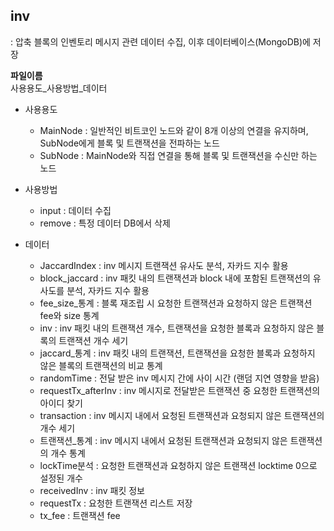 ## inv
: 압축 블록의 인벤토리 메시지 관련 데이터 수집, 이후 데이터베이스(MongoDB)에 저장

**파일이름**   
사용용도_사용방법_데이터

  * 사용용도
    - MainNode : 일반적인 비트코인 노드와 같이 8개 이상의 연결을 유지하며, SubNode에게 블록 및 트랜잭션을 전파하는 노드
    - SubNode : MainNode와 직접 연결을 통해 블록 및 트랜잭션을 수신만 하는 노드


  * 사용방법
    - input : 데이터 수집
    - remove : 특정 데이터 DB에서 삭제


  * 데이터
    - JaccardIndex : inv 메시지 트랜잭션 유사도 분석, 자카드 지수 활용
    - block_jaccard : inv 패킷 내의 트랜잭션과 block 내에 포함된 트랜잭션의 유사도를 분석, 자카드 지수 활용
    - fee_size_통계 : 블록 재조립 시 요청한 트랜잭션과 요청하지 않은 트랜잭션 fee와 size 통계
    - inv : inv 패킷 내의 트랜잭션 개수, 트랜잭션을 요청한 블록과 요청하지 않은 블록의 트랜잭션 개수 세기
    - jaccard_통계 : inv 패킷 내의 트랜잭션, 트랜잭션을 요청한 블록과 요청하지 않은 블록의 트랜잭션의 비교 통계
    - randomTime : 전달 받은 inv 메시지 간에 사이 시간 (랜덤 지연 영향을 받음)
    - requestTx_afterInv : inv 메시지로 전달받은 트랜잭션 중 요청한 트랜잭션의 아이디 찾기
    - transaction : inv 메시지 내에서 요청된 트랜잭션과 요청되지 않은 트랜잭션의 개수 세기
    - 트랜잭션_통계 : inv 메시지 내에서 요청된 트랜잭션과 요청되지 않은 트랜잭션의 개수 통계
    - lockTime분석 : 요청한 트랜잭션과 요청하지 않은 트랜잭션 locktime 0으로 설정된 개수
    - receivedInv : inv 패킷 정보
    - requestTx : 요청한 트랜잭션 리스트 저장
    - tx_fee : 트랜잭션 fee
    
    
